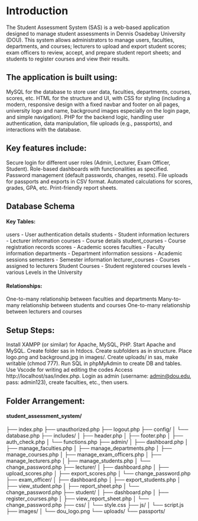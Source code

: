 # Introduction

The Student Assessment System (SAS) is a web-based application designed to manage student assessments in Dennis Osadebay University (DOU). This system allows administrators to manage users, faculties, departments, and courses; lecturers to upload and export student scores; exam officers to review, accept, and prepare student report sheets; and students to register courses and view their results.

## The application is built using:
MySQL for the database to store user data, faculties, departments, courses, scores, etc.
HTML for the structure and UI, with CSS for styling (including a modern, responsive design with a fixed navbar and footer on all pages, university logo and name, background images especially on the login page, and simple navigation).
PHP for the backend logic, handling user authentication, data manipulation, file uploads (e.g., passports), and interactions with the database.

## Key features include:
Secure login for different user roles (Admin, Lecturer, Exam Officer, Student).
Role-based dashboards with functionalities as specified.
Password management (default passwords, changes, resets).
File uploads for passports and exports in CSV format.
Automated calculations for scores, grades, GPA, etc.
Print-friendly report sheets.

## Database Schema
#### Key Tables:
users - User authentication details
students - Student information
lecturers - Lecturer information
courses - Course details
student_courses - Course registration records
scores - Academic scores
faculties - Faculty information
departments - Department information
sessions - Academic sessions
semesters - Semester information
lecturer_courses - Courses assigned to lecturers
Student Courses - Student registered courses
levels - various Levels in the University

#### Relationships:
One-to-many relationship between faculties and departments
Many-to-many relationship between students and courses
One-to-many relationship between lecturers and courses


## Setup Steps:
Install XAMPP (or similar) for Apache, MySQL, PHP.
Start Apache and MySQL.
Create folder sas in htdocs.
Create subfolders as in structure.
Place logo.png and background.jpg in images/.
Create uploads/ in sas, make writable (chmod 777).
Run SQL in phpMyAdmin to create DB and tables.
Use Vscode for writing ad editing the codes
Access http://localhost/sas/index.php.
Login as admin (username: admin@dou.edu, pass: admin123), create faculties, etc., then users.

## Folder Arrangement:
#### student_assessment_system/
├── index.php
├── unauthorized.php
├── logout.php
├── config/
│   └── database.php
├── includes/
│   ├── header.php
│   ├── footer.php
│   ├── auth_check.php
│   └── functions.php
├── admin/
│   ├── dashboard.php
│   ├── manage_faculties.php
│   ├── manage_departments.php
│   ├── manage_courses.php
│   ├── manage_exam_officers.php
│   ├── manage_lecturers.php
│   ├── manage_students.php
│   └── change_password.php
├── lecturer/
│   ├── dashboard.php
│   ├── upload_scores.php
│   ├── export_scores.php
│   └── change_password.php
├── exam_officer/
│   ├── dashboard.php
│   ├── export_students.php
│   ├── view_student.php
│   ├── report_sheet.php
│   └── change_password.php
├── student/
│   ├── dashboard.php
│   ├── register_courses.php
│   ├── view_report_sheet.php
│   └── change_password.php
├── css/
│   └── style.css
├── js/
│   └── script.js
├── images/
│   └── dou_logo.png
└── uploads/
    └── passports/
